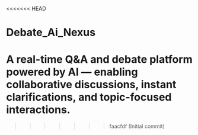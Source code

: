 <<<<<<< HEAD
# Debate_Ai_Nexus
A real-time Q&amp;A and debate platform powered by AI — enabling collaborative discussions, instant clarifications, and topic-focused interactions.
=======

>>>>>>> faacfdf (Initial commit)
